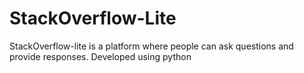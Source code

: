 # StackOverflow-Lite
StackOverflow-lite​ is a platform where people can ask questions and provide responses.
Developed using python
